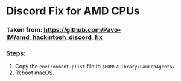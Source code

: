 # Discord Fix for AMD CPUs
### Taken from: https://github.com/Pavo-IM/amd_hackintosh_discord_fix

### Steps:
1) Copy the `environment.plist` file to `$HOME/Library/LaunchAgents/`
2) Reboot macOS. 